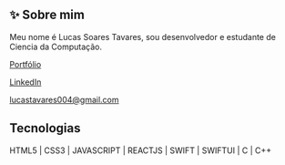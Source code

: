 ## ✨ Sobre mim

Meu nome é Lucas Soares Tavares, sou desenvolvedor e estudante de Ciencia da Computação.

[Portfólio](https://tavaresslc.github.io/Portfolio/)

[LinkedIn](https://www.linkedin.com/in/lucas-tavares-764691279)

[lucastavares004@gmail.com](lucastavares004@gmail.com)

## Tecnologias

HTML5 | CSS3 | JAVASCRIPT | REACTJS | SWIFT | SWIFTUI | C | C++ 
